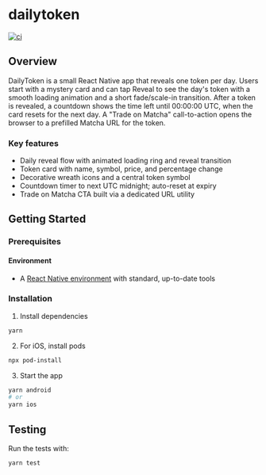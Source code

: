 # dailytoken

[![ci][1]][2]

## Overview

DailyToken is a small React Native app that reveals one token per day. Users start with a mystery card and can tap
Reveal to see the day's token with a smooth loading animation and a short fade/scale-in transition. After a token is
revealed, a countdown shows the time left until 00:00:00 UTC, when the card resets for the next day. A "Trade on Matcha"
call-to-action opens the browser to a prefilled Matcha URL for the token.

### Key features

- Daily reveal flow with animated loading ring and reveal transition
- Token card with name, symbol, price, and percentage change
- Decorative wreath icons and a central token symbol
- Countdown timer to next UTC midnight; auto-reset at expiry
- Trade on Matcha CTA built via a dedicated URL utility

## Getting Started

### Prerequisites

#### Environment

- A [React Native environment][4] with standard, up-to-date tools

### Installation

1. Install dependencies

```sh
yarn
```

2. For iOS, install pods

```sh
npx pod-install
```

3. Start the app

```sh
yarn android
# or
yarn ios
```

## Testing

Run the tests with:

```sh
yarn test
```

[1]: https://github.com/fbluemle/dailytoken/workflows/ci/badge.svg
[2]: https://github.com/fbluemle/dailytoken/actions
[4]: https://reactnative.dev/docs/environment-setup
